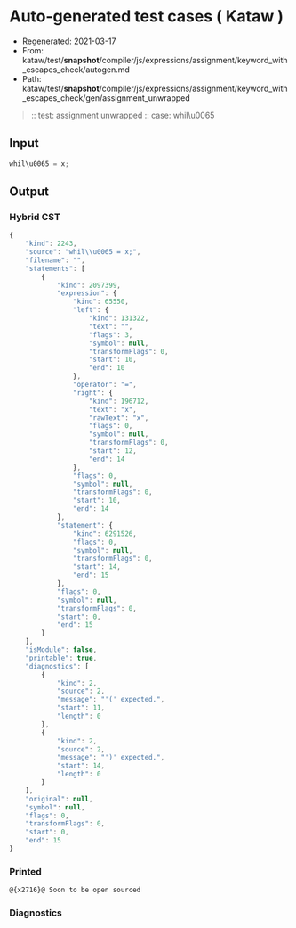 # Auto-generated test cases ( Kataw )
- Regenerated: 2021-03-17
- From: kataw/test/__snapshot__/compiler/js/expressions/assignment/keyword_with_escapes_check/autogen.md
- Path: kataw/test/__snapshot__/compiler/js/expressions/assignment/keyword_with_escapes_check/gen/assignment_unwrapped
> :: test: assignment unwrapped
> :: case: whil\u0065
## Input

`````js
whil\u0065 = x;
`````

## Output

### Hybrid CST

```javascript
{
    "kind": 2243,
    "source": "whil\\u0065 = x;",
    "filename": "",
    "statements": [
        {
            "kind": 2097399,
            "expression": {
                "kind": 65550,
                "left": {
                    "kind": 131322,
                    "text": "",
                    "flags": 3,
                    "symbol": null,
                    "transformFlags": 0,
                    "start": 10,
                    "end": 10
                },
                "operator": "=",
                "right": {
                    "kind": 196712,
                    "text": "x",
                    "rawText": "x",
                    "flags": 0,
                    "symbol": null,
                    "transformFlags": 0,
                    "start": 12,
                    "end": 14
                },
                "flags": 0,
                "symbol": null,
                "transformFlags": 0,
                "start": 10,
                "end": 14
            },
            "statement": {
                "kind": 6291526,
                "flags": 0,
                "symbol": null,
                "transformFlags": 0,
                "start": 14,
                "end": 15
            },
            "flags": 0,
            "symbol": null,
            "transformFlags": 0,
            "start": 0,
            "end": 15
        }
    ],
    "isModule": false,
    "printable": true,
    "diagnostics": [
        {
            "kind": 2,
            "source": 2,
            "message": "'(' expected.",
            "start": 11,
            "length": 0
        },
        {
            "kind": 2,
            "source": 2,
            "message": "')' expected.",
            "start": 14,
            "length": 0
        }
    ],
    "original": null,
    "symbol": null,
    "flags": 0,
    "transformFlags": 0,
    "start": 0,
    "end": 15
}
```

### Printed

```javascript
@{x2716}@ Soon to be open sourced
```

### Diagnostics

```javascript

```

